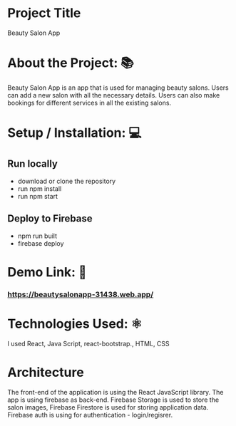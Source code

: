 # Project Title
Beauty Salon App 

# About the Project: 📚

Beauty Salon App is an app that is used for managing beauty salons. Users can add a new salon with all the necessary details. Users can also make bookings for different services in all the existing salons. 


# Setup / Installation: 💻

## Run locally

- download or clone the repository
 - run npm install
 - run npm start
  
  ## Deploy to Firebase

  - npm run built
  - firebase deploy



# Demo Link: 🔗

### https://beautysalonapp-31438.web.app/

# Technologies Used:  ⚛️
I used React, Java Script, react-bootstrap., HTML, CSS

# Architecture 

The front-end of the application is using the React JavaScript library. The app is using firebase as back-end. Firebase Storage is used to store the salon images, Firebase Firestore is used for storing application data. Firebase auth is using for authentication - login/regisrer.









